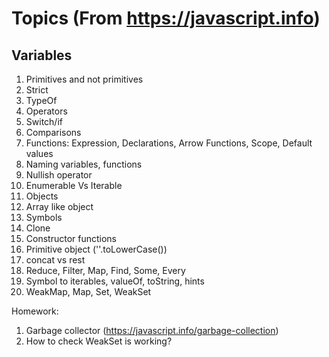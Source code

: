 # Topics (From https://javascript.info)

## Variables

1. Primitives and not primitives
2. Strict
3. TypeOf
4. Operators
5. Switch/if
6. Comparisons
7. Functions: Expression, Declarations, Arrow Functions, Scope, Default values
8. Naming variables, functions
9. Nullish operator
10. Enumerable Vs Iterable
11. Objects
12. Array like object
13. Symbols
14. Clone
15. Constructor functions
16. Primitive object (''.toLowerCase())
17. concat vs rest
18. Reduce, Filter, Map, Find, Some, Every
18. Symbol to iterables, valueOf, toString, hints
19. WeakMap, Map, Set, WeakSet


Homework:
1. Garbage collector (https://javascript.info/garbage-collection)
2. How to check WeakSet is working?

